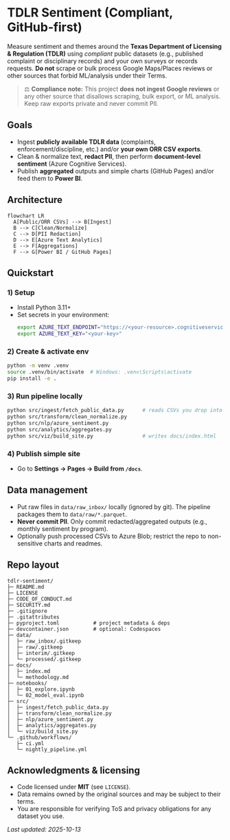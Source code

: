 # TDLR Sentiment (Compliant, GitHub‑first)

Measure sentiment and themes around the **Texas Department of Licensing & Regulation (TDLR)** using *compliant* public datasets (e.g., published complaint or disciplinary records) and your own surveys or records requests. **Do not** scrape or bulk process Google Maps/Places reviews or other sources that forbid ML/analysis under their Terms.

> ⚖️ **Compliance note:** This project **does not ingest Google reviews** or any other source that disallows scraping, bulk export, or ML analysis. Keep raw exports private and never commit PII.

## Goals
- Ingest **publicly available TDLR data** (complaints, enforcement/discipline, etc.) and/or **your own ORR CSV exports**.
- Clean & normalize text, **redact PII**, then perform **document-level sentiment** (Azure Cognitive Services).
- Publish **aggregated** outputs and simple charts (GitHub Pages) and/or feed them to **Power BI**.

## Architecture
```mermaid
flowchart LR
  A[Public/ORR CSVs] --> B[Ingest]
  B --> C[Clean/Normalize]
  C --> D[PII Redaction]
  D --> E[Azure Text Analytics]
  E --> F[Aggregations]
  F --> G[Power BI / GitHub Pages]
```

## Quickstart

### 1) Setup
- Install Python 3.11+
- Set secrets in your environment:
  ```bash
  export AZURE_TEXT_ENDPOINT="https://<your-resource>.cognitiveservices.azure.com/"
  export AZURE_TEXT_KEY="<your-key>"
  ```

### 2) Create & activate env
```bash
python -m venv .venv
source .venv/bin/activate  # Windows: .venv\Scripts\activate
pip install -e .
```

### 3) Run pipeline locally
```bash
python src/ingest/fetch_public_data.py      # reads CSVs you drop into data/raw_inbox
python src/transform/clean_normalize.py
python src/nlp/azure_sentiment.py
python src/analytics/aggregates.py
python src/viz/build_site.py                # writes docs/index.html
```

### 4) Publish simple site
- Go to **Settings → Pages → Build from `/docs`**.

## Data management
- Put raw files in `data/raw_inbox/` locally (ignored by git). The pipeline packages them to `data/raw/*.parquet`.
- **Never commit PII**. Only commit redacted/aggregated outputs (e.g., monthly sentiment by program).
- Optionally push processed CSVs to Azure Blob; restrict the repo to non-sensitive charts and readmes.

## Repo layout
```
tdlr-sentiment/
├─ README.md
├─ LICENSE
├─ CODE_OF_CONDUCT.md
├─ SECURITY.md
├─ .gitignore
├─ .gitattributes
├─ pyproject.toml           # project metadata & deps
├─ devcontainer.json        # optional: Codespaces
├─ data/
│  ├─ raw_inbox/.gitkeep
│  ├─ raw/.gitkeep
│  ├─ interim/.gitkeep
│  └─ processed/.gitkeep
├─ docs/
│  ├─ index.md
│  └─ methodology.md
├─ notebooks/
│  ├─ 01_explore.ipynb
│  └─ 02_model_eval.ipynb
├─ src/
│  ├─ ingest/fetch_public_data.py
│  ├─ transform/clean_normalize.py
│  ├─ nlp/azure_sentiment.py
│  ├─ analytics/aggregates.py
│  └─ viz/build_site.py
└─ .github/workflows/
   ├─ ci.yml
   └─ nightly_pipeline.yml
```

## Acknowledgments & licensing
- Code licensed under **MIT** (see `LICENSE`).
- Data remains owned by the original sources and may be subject to their terms.
- You are responsible for verifying ToS and privacy obligations for any dataset you use.

_Last updated: 2025-10-13_
